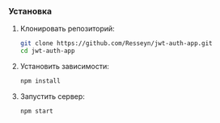 ### Установка

1. Клонировать репозиторий:
   ```bash
   git clone https://github.com/Resseyn/jwt-auth-app.git
   cd jwt-auth-app
   ```

2. Установить зависимости:
   ```bash
   npm install
   ```
4. Запустить сервер:
   ```bash
   npm start
   ```
